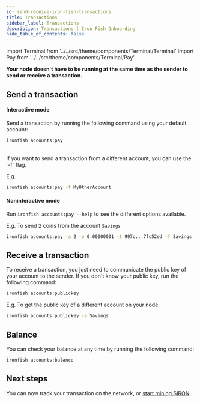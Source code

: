 ```yaml
---
id: send-receive-iron-fish-transactions
title: Transactions
sidebar_label: Transactions
description: Transactions | Iron Fish Onboarding
hide_table_of_contents: false
---
```


import Terminal from '../../src/theme/components/Terminal/Terminal'
import Pay from '../../src/theme/components/Terminal/Pay'

**Your node doesn't have to be running at the same time as the sender to send or receive a transaction.**

## Send a transaction

#### Interactive mode

Send a transaction by running the following command using your default account:
```sh
ironfish accounts:pay
```

<Terminal command={Pay} />
<br />
If you want to send a transaction from a different account, you can use the `-f` flag.

E.g.
```sh
ironfish accounts:pay -f MyOtherAccount
```

#### Noninteractive mode

Run `ironfish accounts:pay --help` to see the different options available.

E.g. To send 2 coins from the account `Savings`
```sh
ironfish accounts:pay -a 2 -o 0.00000001 -t 997c...7fc52ed -f Savings
```

## Receive a transaction
To receive a transaction, you just need to communicate the public key of your account to the sender. If you don't know your public key, run the following command:
```sh
ironfish accounts:publickey
```

E.g. To get the public key of a different account on your node
```sh
ironfish accounts:publickey -a Savings
```

## Balance

You can check your balance at any time by running the following command:
```sh
ironfish accounts:balance
```

## Next steps

You can now track your transaction on the network, or [start mining $IRON](mine.md).
